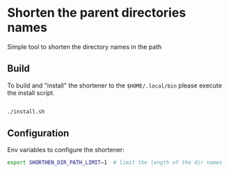 # Shorten the parent directories names

Simple tool to shorten the directory names in the path

## Build

To build and "install" the shortener to the `$HOME/.local/bin` please execute the install script.

```bash

./install.sh

```

## Configuration

Env variables to configure the shortener:

```bash
export SHORTHEN_DIR_PATH_LIMIT=1  # limit the length of the dir names
```

